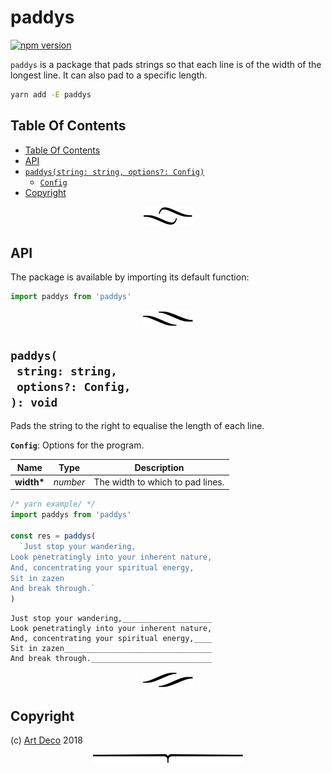 # paddys

[![npm version](https://badge.fury.io/js/paddys.svg)](https://npmjs.org/package/paddys)

`paddys` is a package that pads strings so that each line is of the width of the longest line. It can also pad to a specific length.

```sh
yarn add -E paddys
```

## Table Of Contents

- [Table Of Contents](#table-of-contents)
- [API](#api)
- [`paddys(string: string, options?: Config)`](#paddysstring-stringoptions-config-void)
  * [`Config`](#type-config)
- [Copyright](#copyright)

<p align="center"><a href="#table-of-contents"><img src=".documentary/section-breaks/0.svg?sanitize=true"></a></p>

## API

The package is available by importing its default function:

```js
import paddys from 'paddys'
```

<p align="center"><a href="#table-of-contents"><img src=".documentary/section-breaks/1.svg?sanitize=true"></a></p>

## `paddys(`<br/>&nbsp;&nbsp;`string: string,`<br/>&nbsp;&nbsp;`options?: Config,`<br/>`): void`

Pads the string to the right to equalise the length of each line.

__<a name="type-config">`Config`</a>__: Options for the program.

|    Name    |   Type   |           Description            |
| ---------- | -------- | -------------------------------- |
| __width*__ | _number_ | The width to which to pad lines. |

```js
/* yarn example/ */
import paddys from 'paddys'

const res = paddys(
  `Just stop your wandering,
Look penetratingly into your inherent nature,
And, concentrating your spiritual energy,
Sit in zazen
And break through.`
)
```
```
Just stop your wandering,____________________
Look penetratingly into your inherent nature,
And, concentrating your spiritual energy,____
Sit in zazen_________________________________
And break through.___________________________
```

<p align="center"><a href="#table-of-contents"><img src=".documentary/section-breaks/2.svg?sanitize=true"></a></p>

## Copyright

(c) [Art Deco][1] 2018

[1]: https://artdeco.bz

<p align="center"><a href="#table-of-contents"><img src=".documentary/section-breaks/-1.svg?sanitize=true"></a></p>